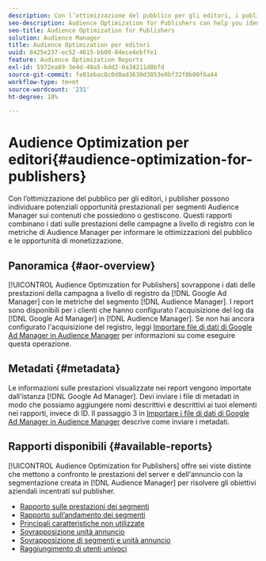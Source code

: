 ```yaml
---
description: Con l’ottimizzazione del pubblico per gli editori, i publisher possono individuare potenziali opportunità prestazionali per segmenti Audience Manager sui contenuti che possiedono o gestiscono. Questi rapporti combinano i dati sulle prestazioni delle campagne a livello di registro con le metriche di Audience Manager per informare le ottimizzazioni del pubblico e le opportunità di monetizzazione.
seo-description: Audience Optimization for Publishers can help you identify potential performance opportunities for Audience Manager segments on your owned and operated content. These reports combine log-level campaign performance data with Audience Manager metrics to inform audience optimizations and monetization opportunities.
seo-title: Audience Optimization for Publishers
solution: Audience Manager
title: Audience Optimization per editori
uuid: 8425e237-ec52-4615-bb00-84ece4ebffe1
feature: Audience Optimization Reports
exl-id: 5972ea89-3e4d-48a5-bdd2-0a34211d8bfd
source-git-commit: fe01ebac8c0d0ad3630d3853e0bf32f0b00f6a44
workflow-type: tm+mt
source-wordcount: '231'
ht-degree: 18%

---
```


# Audience Optimization per editori{#audience-optimization-for-publishers}

Con l’ottimizzazione del pubblico per gli editori, i publisher possono individuare potenziali opportunità prestazionali per segmenti Audience Manager sui contenuti che possiedono o gestiscono. Questi rapporti combinano i dati sulle prestazioni delle campagne a livello di registro con le metriche di Audience Manager per informare le ottimizzazioni del pubblico e le opportunità di monetizzazione.

## Panoramica {#aor-overview}

[!UICONTROL Audience Optimization for Publishers] sovrappone i dati delle prestazioni della campagna a livello di registro da [!DNL Google Ad Manager] con le metriche del segmento [!DNL Audience Manager]. I report sono disponibili per i clienti che hanno configurato l&#39;acquisizione del log da [!DNL Google Ad Manager] in [!DNL Audience Manager]. Se non hai ancora configurato l&#39;acquisizione del registro, leggi [Importare file di dati di Google Ad Manager in Audience Manager](import-dfp.md) per informazioni su come eseguire questa operazione.

## Metadati {#metadata}

Le informazioni sulle prestazioni visualizzate nei report vengono importate dall&#39;istanza [!DNL Google Ad Manager]. Devi inviare i file di metadati in modo che possiamo aggiungere nomi descrittivi e descrittivi ai tuoi elementi nei rapporti, invece di ID. Il passaggio 3 in [Importare i file di dati di Google Ad Manager in Audience Manager](../../../reporting/audience-optimization-reports/aor-publishers/import-dfp.md) descrive come inviare i metadati.

## Rapporti disponibili {#available-reports}

[!UICONTROL Audience Optimization for Publishers] offre sei viste distinte che mettono a confronto le prestazioni del server e dell&#39;annuncio con la segmentazione creata in [!DNL Audience Manager] per risolvere gli obiettivi aziendali incentrati sul publisher.

+ [Rapporto sulle prestazioni dei segmenti](publisher-segment-performance.md)
+ [Rapporto sull’andamento dei segmenti](publisher-segment-trends.md)
+ [Principali caratteristiche non utilizzate](publisher-top-unused-traits.md)
+ [Sovrapposizione unità annuncio](publisher-ad-unit-overlap.md)
+ [Sovrapposizione di segmenti e unità annuncio](publisher-segment-ad-unit-overlap.md)
+ [Raggiungimento di utenti univoci](publisher-unique-reach.md)
